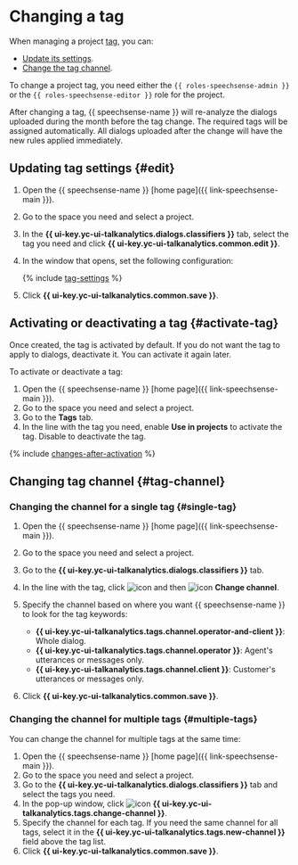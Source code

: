 # Changing a tag

When managing a project [tag](../../../concepts/tags.md), you can:

* [Update its settings](#edit).
* [Change the tag channel](#tag-channel).

To change a project tag, you need either the `{{ roles-speechsense-admin }}` or the `{{ roles-speechsense-editor }}` role for the project.

After changing a tag, {{ speechsense-name }} will re-analyze the dialogs uploaded during the month before the tag change. The required tags will be assigned automatically. All dialogs uploaded after the change will have the new rules applied immediately.

## Updating tag settings {#edit}

1. Open the {{ speechsense-name }} [home page]({{ link-speechsense-main }}).
1. Go to the space you need and select a project.
1. In the **{{ ui-key.yc-ui-talkanalytics.dialogs.classifiers }}** tab, select the tag you need and click **{{ ui-key.yc-ui-talkanalytics.common.edit }}**.
1. In the window that opens, set the following configuration:

   {% include [tag-settings](../../../../_includes/speechsense/tag/tag-settings.md) %}

1. Click **{{ ui-key.yc-ui-talkanalytics.common.save }}**.

## Activating or deactivating a tag {#activate-tag}

Once created, the tag is activated by default. If you do not want the tag to apply to dialogs, deactivate it. You can activate it again later.

To activate or deactivate a tag:

1. Open the {{ speechsense-name }} [home page]({{ link-speechsense-main }}).
1. Go to the space you need and select a project.
1. Go to the **Tags** tab.
1. In the line with the tag you need, enable **Use in projects** to activate the tag. Disable to deactivate the tag.

{% include [changes-after-activation](../../../../_includes/speechsense/tag/changes-after-activation.md) %}

## Changing tag channel {#tag-channel}

### Changing the channel for a single tag {#single-tag}

1. Open the {{ speechsense-name }} [home page]({{ link-speechsense-main }}).
1. Go to the space you need and select a project.
1. Go to the **{{ ui-key.yc-ui-talkanalytics.dialogs.classifiers }}** tab.
1. In the line with the tag, click ![icon](../../../../_assets/console-icons/ellipsis.svg) and then ![icon](../../../../_assets/console-icons/arrow-right-arrow-left.svg) **Change channel**.
1. Specify the channel based on where you want {{ speechsense-name }} to look for the tag keywords:

   * **{{ ui-key.yc-ui-talkanalytics.tags.channel.operator-and-client }}**: Whole dialog.
   * **{{ ui-key.yc-ui-talkanalytics.tags.channel.operator }}**: Agent's utterances or messages only.
   * **{{ ui-key.yc-ui-talkanalytics.tags.channel.client }}**: Customer's utterances or messages only.

1. Click **{{ ui-key.yc-ui-talkanalytics.common.save }}**.

### Changing the channel for multiple tags {#multiple-tags}

You can change the channel for multiple tags at the same time:

1. Open the {{ speechsense-name }} [home page]({{ link-speechsense-main }}).
1. Go to the space you need and select a project.
1. Go to the **{{ ui-key.yc-ui-talkanalytics.dialogs.classifiers }}** tab and select the tags you need.
1. In the pop-up window, click ![icon](../../../../_assets/console-icons/arrow-right-arrow-left.svg) **{{ ui-key.yc-ui-talkanalytics.tags.change-channel }}**.
1. Specify the channel for each tag. If you need the same channel for all tags, select it in the **{{ ui-key.yc-ui-talkanalytics.tags.new-channel }}** field above the tag list.
1. Click **{{ ui-key.yc-ui-talkanalytics.common.save }}**.
